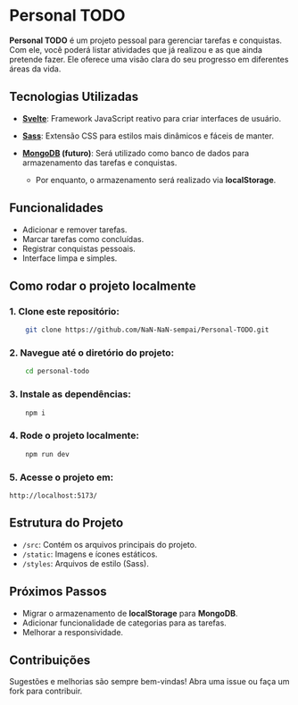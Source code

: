 # Personal TODO

**Personal TODO** é um projeto pessoal para gerenciar tarefas e conquistas. Com ele, você poderá listar atividades que já realizou e as que ainda pretende fazer. Ele oferece uma visão clara do seu progresso em diferentes áreas da vida.

## Tecnologias Utilizadas

- **[Svelte](https://svelte.dev/)**: Framework JavaScript reativo para criar interfaces de usuário.

- **[Sass](https://sass-lang.com/)**: Extensão CSS para estilos mais dinâmicos e fáceis de manter.

- **[MongoDB](https://www.mongodb.com/) (futuro)**: Será utilizado como banco de dados para armazenamento das tarefas e conquistas.  
    - Por enquanto, o armazenamento será realizado via **localStorage**.

## Funcionalidades

- Adicionar e remover tarefas.
- Marcar tarefas como concluídas.
- Registrar conquistas pessoais.
- Interface limpa e simples.

## Como rodar o projeto localmente

### 1. Clone este repositório:
```bash
    git clone https://github.com/NaN-NaN-sempai/Personal-TODO.git
```

### 2. Navegue até o diretório do projeto:
```bash
    cd personal-todo
```

### 3. Instale as dependências:
```bash
    npm i
```

### 4. Rode o projeto localmente:
```bash
    npm run dev
```

### 5. Acesse o projeto em:
`http://localhost:5173/`

## Estrutura do Projeto

- `/src`: Contém os arquivos principais do projeto.
- `/static`: Imagens e ícones estáticos.
- `/styles`: Arquivos de estilo (Sass).

## Próximos Passos

- Migrar o armazenamento de **localStorage** para **MongoDB**.
- Adicionar funcionalidade de categorias para as tarefas.
- Melhorar a responsividade.

## Contribuições

Sugestões e melhorias são sempre bem-vindas! Abra uma issue ou faça um fork para contribuir.
